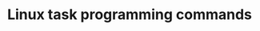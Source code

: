 ---
menu:
  sidebar:
    identifier: Comandos_programación_de_tareas_en_Linux
    name: Task programming
    parent: linux_terminal
    weight: 0
title: Linux task programming commands
---